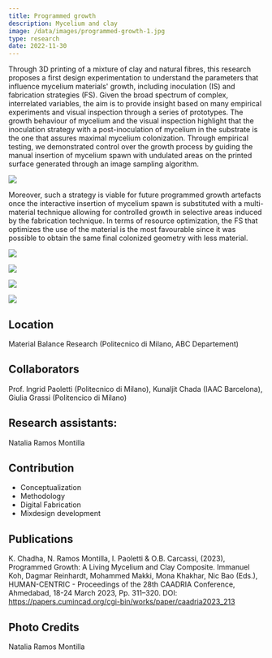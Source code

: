 ```yaml
---
title: Programmed growth
description: Mycelium and clay 
image: /data/images/programmed-growth-1.jpg
type: research
date: 2022-11-30
---
```

Through 3D printing of a mixture of clay and natural fibres, this research proposes a first design experimentation to understand the parameters that influence mycelium materials' growth, including inoculation (IS) and fabrication strategies (FS). Given the broad spectrum of complex, interrelated variables, the aim is to provide insight based on many empirical experiments and visual inspection through a series of prototypes. The growth behaviour of mycelium and the visual inspection highlight that the inoculation strategy with a post-inoculation of mycelium in the substrate is the one that assures maximal mycelium colonization. Through empirical testing, we demonstrated control over the growth process by guiding the manual insertion of mycelium spawn with undulated areas on the printed surface generated through an image sampling algorithm. 

![](/data/images/programmed-growth-3.jpg)

Moreover, such a strategy is viable for future programmed growth artefacts once the interactive insertion of mycelium spawn is substituted with a multi-material technique allowing for controlled growth in selective areas induced by the fabrication technique. In terms of resource optimization, the FS that optimizes the use of the material is the most favourable since it was possible to obtain the same final colonized geometry with less material. 

![](/data/images/programmed-growth-2.jpg)

![](/data/images/programmed-growth-3.gif)

![](/data/images/programmed-growth-4.jpg)

![](/data/images/programmed-growth-5.jpg)

## Location
Material Balance Research (Politecnico di Milano, ABC Departement)

## Collaborators
Prof. Ingrid Paoletti (Politecnico di Milano), Kunaljit Chada (IAAC Barcelona), Giulia Grassi (Politencico di Milano)

## Research assistants:
Natalia Ramos Montilla

## Contribution
- Conceptualization
- Methodology
- Digital Fabrication
- Mixdesign development 

## Publications
K. Chadha, N. Ramos Montilla, I. Paoletti & O.B. Carcassi, (2023), Programmed Growth: A Living Mycelium and Clay Composite. Immanuel Koh, Dagmar Reinhardt, Mohammed Makki, Mona Khakhar, Nic Bao (Eds.), HUMAN-CENTRIC - Proceedings of the 28th CAADRIA Conference, Ahmedabad, 18-24 March 2023, Pp. 311–320. DOI: https://papers.cumincad.org/cgi-bin/works/paper/caadria2023_213

## Photo Credits
Natalia Ramos Montilla

